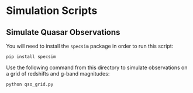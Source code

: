 # Simulation Scripts

## Simulate Quasar Observations

You will need to install the `specsim` package in order to run this script:
```
pip install specsim
```

Use the following command from this directory to simulate observations on
a grid of redshifts and g-band magnitudes:
```
python qso_grid.py
```
